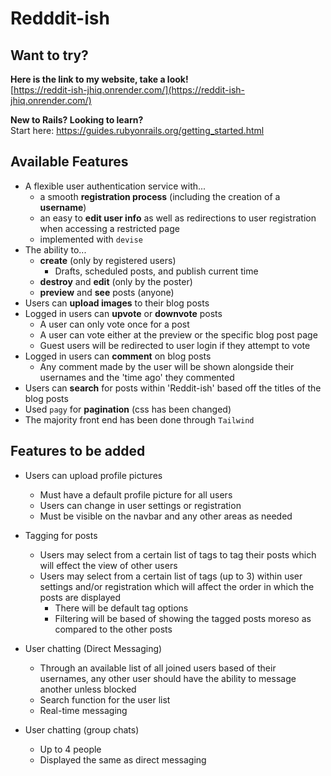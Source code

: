 # Redddit-ish

## Want to try?
**Here is the link to my website, take a look!**
<br>[https://reddit-ish-jhiq.onrender.com/](https://reddit-ish-jhiq.onrender.com/)

**New to Rails? Looking to learn?**
<br>Start here: https://guides.rubyonrails.org/getting_started.html

## Available Features
- A flexible user authentication service with...
	-  a smooth **registration process** (including the creation of a **username**)
	-  an easy to **edit user info** as well as redirections to user registration when accessing a restricted page
	-  implemented with `devise`
- The ability to...
	- **create** (only by registered users)
		- Drafts, scheduled posts, and publish current time
	- **destroy** and **edit** (only by the poster)
	- **preview** and **see** posts (anyone)
- Users can **upload images** to their blog posts
- Logged in users can **upvote** or **downvote** posts
	- A user can only vote once for a post
	- A user can vote either at the preview or the specific blog post page
	- Guest users will be redirected to user login if they attempt to vote
- Logged in users can **comment** on blog posts
	- Any comment made by the user will be shown alongside their usernames and the 'time ago' they commented
- Users can **search** for posts within 'Reddit-ish' based off the titles of the blog posts
- Used `pagy` for **pagination** (css has been changed)
- The majority front end has been done through `Tailwind`


## Features to be added

 - Users can upload profile pictures
	- Must have a default profile picture for all users
	- Users can change in user settings or registration
	- Must be visible on the navbar and any other areas as needed

 - Tagging for posts
	- Users may select from a certain list of tags to tag their posts which will effect the view of other users
	- Users may select from a certain list of tags (up to 3) within user settings and/or registration which will affect the order in which the posts are displayed
		- There will be default tag options
		- Filtering will be based of showing the tagged posts moreso as compared to the other posts

- User chatting (Direct Messaging)
	- Through an available list of all joined users based of their usernames, any other user should have the ability to  message another unless blocked
	- Search function for the user list
	- Real-time messaging

- User chatting (group chats)
	- Up to 4 people
	- Displayed the same as direct messaging
